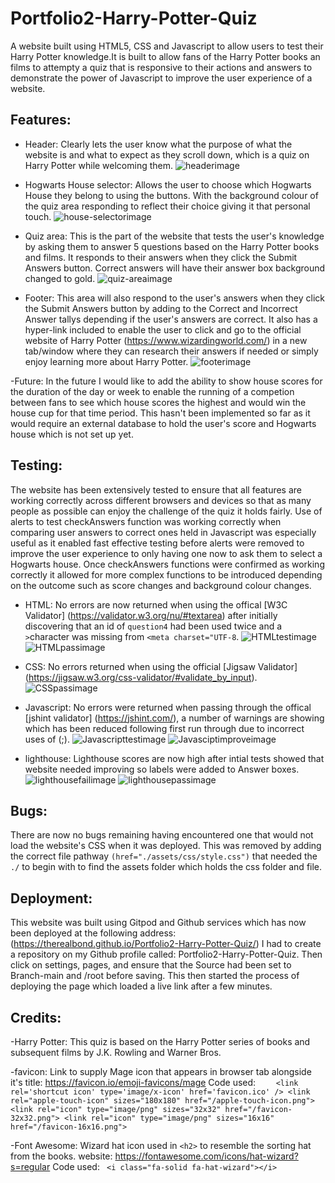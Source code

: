 # Portfolio2-Harry-Potter-Quiz
A website built using HTML5, CSS and Javascript to allow users to test their Harry Potter knowledge.It is built to allow fans of the Harry Potter books an films to attempty a quiz that is responsive to their actions and answers to demonstrate the power of Javascript to improve the user experience of a website.

## Features:

- Header: Clearly lets the user know what the purpose of what the website is and what to expect as they scroll down, which is a quiz on Harry Potter while welcoming them.
![headerimage](/assets/images/header-readme.png)

- Hogwarts House selector: Allows the user to choose which Hogwarts House they belong to using the buttons. With the background colour of the quiz area responding to reflect their choice giving it that personal touch.
![house-selectorimage](/assets/images/house-select-readme.png)

- Quiz area: This is the part of the website that tests the user's knowledge by asking them to answer 5 questions based on the Harry Potter books and films. It responds to their answers when they click the Submit Answers button. Correct answers will have their answer box background changed to gold.
![quiz-areaimage](/assets/images/quiz-area-readme.png)

- Footer: This area will also respond to the user's answers when they click the Submit Answers button by adding to the Correct and Incorrect Answer tallys depending if the user's answers are correct. It also has a hyper-link included to enable the user to click and go to the official website of Harry Potter (https://www.wizardingworld.com/) in a new tab/window where they can research their answers if needed or simply enjoy learning more about Harry Potter.
![footerimage](/assets/images/footer-readme.png)

-Future: In the future I would like to add the ability to show house scores for the duration of the day or week to enable the running of a competion between fans to see which house scores the highest and would win the house cup for that time period. This hasn't been implemented so far as it would require an external database to hold the user's score and Hogwarts house which is not set up yet.

## Testing:

The website has been extensively tested to ensure that all features are working correctly across different browsers and devices so that as many people as possible can enjoy the challenge of the quiz it holds fairly.
Use of alerts to test checkAnswers function was working correctly when comparing user answers to correct ones held in Javascript was especially useful as it enabled fast effective testing before alerts were removed to improve the user experience to only having one now to ask them to select a Hogwarts house. Once checkAnswers functions were confirmed as working correctly it allowed for more complex functions to be introduced depending on the outcome such as score changes and background colour changes.

- HTML: No errors are now returned when using the offical [W3C Validator] (https://validator.w3.org/nu/#textarea) after initially discovering that an id of `question4` had been used twice and a `>`character was missing from `<meta charset="UTF-8`.
![HTMLtestimage](/assets/images/htmltest.png)
![HTMLpassimage](/assets/images/htmlpass.png)

- CSS: No errors returned when using the official [Jigsaw Validator] (https://jigsaw.w3.org/css-validator/#validate_by_input).
![CSSpassimage](/assets/images/cssjigsawpass.png)

- Javascript: No errors were returned when passing through the offical [jshint validator] (https://jshint.com/), a number of warnings are showing which has been reduced following first run through due to incorrect uses of (;).
![Javascripttestimage](/assets/images/jshinttest.png)
![Javasciptimproveimage](/assets/images/jshintimprove.png)

- lighthouse: Lighthouse scores are now high after intial tests showed that website needed improving so labels were added to Answer boxes.
![lighthousefailimage](/assets/images/lighthousefail.png)
![lighthousepassimage](/assets/images/lighthousepass.png)

## Bugs: 
There are now no bugs remaining having encountered one that would not load the website's CSS when it was deployed. This was removed by adding the correct file pathway `(href="./assets/css/style.css")` that needed the `./` to begin with to find the assets folder which holds the css folder and file.

## Deployment:
 This website was built using Gitpod and Github services which has now been deployed at the following address: (https://therealbond.github.io/Portfolio2-Harry-Potter-Quiz/)
I had to create a repository on my Github profile called: Portfolio2-Harry-Potter-Quiz. 
Then click on settings, pages, and ensure that the Source had been set to Branch-main and /root before saving.
This then started the process of deploying the page which loaded a live link after a few minutes.

## Credits:

-Harry Potter:
This quiz is based on the Harry Potter series of books and subsequent films by J.K. Rowling and Warner Bros.


-favicon: Link to supply Mage icon that appears in browser tab alongside it's title:
 https://favicon.io/emoji-favicons/mage
Code used: ```    <link rel='shortcut icon' type='image/x-icon' href='favicon.ico' />
    <link rel="apple-touch-icon" sizes="180x180" href="/apple-touch-icon.png">
    <link rel="icon" type="image/png" sizes="32x32" href="/favicon-32x32.png">
    <link rel="icon" type="image/png" sizes="16x16" href="/favicon-16x16.png">```
    
-Font Awesome: Wizard hat icon used in ```<h2>``` to resemble the sorting hat from the books.
  website: https://fontawesome.com/icons/hat-wizard?s=regular
Code used: ``` <i class="fa-solid fa-hat-wizard"></i>```
